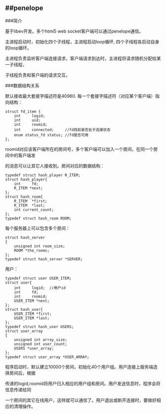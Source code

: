 ##penelope
------------
###简介

基于libev开发。多个html5 web socket客户端可以通过penelope通信。

主进程启动时，初始化四个子线程，主进程启动loop循环, 四个子线程各启动自身的loop循环。

主进程负责监听客户端连接请求，客户端请求到达时，主进程将请求随机分配给某一子线程，

子线程负责和客户端的请求交互。

###数据结构关系

默认接收最大套接字描述符是40960. 每一个套接字描述符（对应某个客户端）指向结构：

    struct fd_item {
        int		logid;
    	int		uid;
    	int		roomid;
    	int     connected;     //fd目前是否处于连接状态
    	enum status_fd status; //fd是否可用
    };
    
roomid对应该客户端所在的房间号，多个客户端可以加入一个房间，在同一个房间中的客户端发

的消息可以让其它人接收到。房间对应的数据结构：

    typedef struct hash_player R_ITEM;
    struct hash_player{
        int    	fd;
    	R_ITEM *next;
    };
    struct hash_room{
    	R_ITEM	*first;
    	R_ITEM	*last;
    	int	current_count;
    };
    typedef struct hash_room ROOM;
    
每个服务器上可以包含多个房间：

    struct hash_server
    {
        unsigned int room_size;
    	ROOM *the_rooms;
    };
    typedef struct hash_server *SERVER;
    
用户：

    typedef struct user USER_ITEM;
    struct user{
        int    	logid;  //用户id
    	int		fd;
    	int		roomid;
    	USER_ITEM *next;
    };
    struct hash_user{
    	USER_ITEM *first;
    	USER_ITEM *last;
    };
    typedef struct hash_user USERS;
    struct user_array
    {
    	unsigned int array_size;
    	unsigned int user_count;
    	USERS *user_array;
    };
    typedef struct user_array *USER_ARRAY;
    
程序启动时，默认建立10000个房间，初始化40个用户组。用户连接上服务端选择房间后，根据

传递的logid,roomid将用户归入相应的用户组和房间。用户发送信息时，程序会将信息传递给同

一个房间的其它在线用户，这样就可以通信了。用户退出或断开连接时，要做好相应的清理操作。
